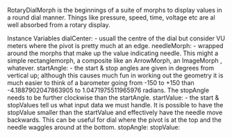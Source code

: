 RotaryDialMorph is the beginnings of a suite of morphs to display values in a round dial manner. Things like pressure, speed, time, voltage etc are al well absorbed from a rotary display.

Instance Variables
	dialCenter:		<Point> - usuall the centre of the dial but consider VU meters where the pivot is pretty much at an edge.
	needleMorph:		<TransformationMorph> - wrapped around the morphs that make up the value indicating needle. This might a simple rectanglemorph, a composite like an ArrowMorph, an ImageMorph , whatever.
	startAngle:		<Number> - the start & stop angles are given in degrees from vertical up; although this causes much fun in working out the geometry it is much easier to think of a barometer going from -150 to +150 than  -4.1887902047863905 to  1.0471975511965976 radians. The stopAngle needs to be further clockwise than the startAngle. 
	startValue:		<Number> - the start & stopValues tell us what input data we must handle. It is possible to have the stopValue smaller than the startValue and effectively have the needle move backwards. This can be useful for dial where the pivot is at the top and the needle waggles around at the bottom.
	stopAngle:		<Number>
	stopValue:		<Number>
